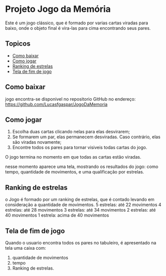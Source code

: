 # Projeto Jogo da Memória
Este é um jogo clássico, que é formado por varias cartas viradas para baixo, onde o objeto final é vira-las para cima encontrando seus pares.

## Topicos

* [Como baixar](#Como_baixar)
* [Como jogar](#Como_jogar)
* [Ranking de estrelas](#Ranking_de_estrelas)
* [Tela de fim de jogo](#Tela_de_fim_de_jogo)

## Como baixar
jogo encontra-se disponivel no repositorio GitHub no endereço: https://github.com/Lucasfgaspar/JogoDaMemoria

## Como jogar

1. Escolha duas cartas clicando nelas para elas desvirarem;
2. Se formarem um par, elas permanecem desviradas. Caso contrário, elas são viradas novamente;
3. Encontre todos os pares para tornar visiveis todas cartas do jogo.

O jogo termina no momento em que todas as cartas estão viradas.

nesse momento aparece uma tela, mostrando os resultados do jogo: como tempo, quantidade de movimentos, e uma qualificação por estrelas.

## Ranking de estrelas
o Jogo é formado por um ranking de estrelas, que é contado levando em consideração a quantidade de movimentos.
5 estrelas: até 22 movimentos
4 estrelas: até 28 movimentos
3 estrelas: até 34 movimentos
2 estrelas: até 40 movimentos
1 estrela: acima de 40 movimentos

## Tela de fim de jogo

Quando o usuario encontra todos os pares no tabuleiro, é apresentado na tela uma caixa com:
1. quantidade de movimentos
2. tempo
3. Ranking de estrelas.

